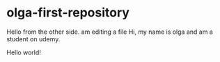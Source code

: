 # olga-first-repository

Hello from the other side. am editing a file
Hi, my name is olga and am a student on udemy.

Hello world!